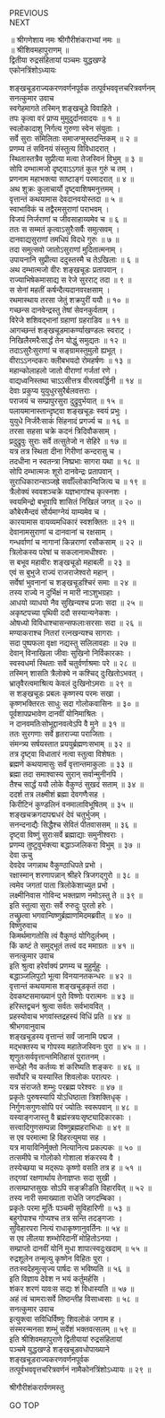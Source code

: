 PREVIOUS  
NEXT  
  
॥ श्रीगणेशाय नमः श्रीगौरीशंकराभ्यां नमः ॥  
॥ श्रीशिवमहापुराणम् ॥  
द्वितीया रुद्रसंहितायां पञ्चमः युद्धखण्डे  
एकोनत्रिंशोऽध्यायः  
  
  
शङ्‌खचूडराज्यकरणवर्णनपूर्वक तत्पूर्वभववृत्तचरित्रवर्णनम्  
सनत्कुमार उवाच  
स्वगेहमागते तस्मिन् शङ्‌खचूडे विवाहिते ।  
तपः कृत्वा वरं प्राप्य मुमुदुर्दानवादयः ॥ १ ॥  
स्वलोकादाशु निर्गत्य गुरुणा स्वेन संयुताः ।  
सर्वे सुराः संमिलिताः समाजग्मुस्तदन्तिकम् ॥ २ ॥  
प्रणम्य तं सविनयं संस्तुत्य विविधादरात् ।  
स्थितास्तत्रैव सुप्रीत्या मत्वा तेजस्विनं विभुम् ॥ ३ ॥  
सोपि दम्भात्मजो दृष्ट्वाऽऽगतं कुल गुरुं च तम् ।  
प्रणनाम महाभक्त्या साष्टाङ्‌गं परमादरात् ॥ ४ ॥  
अथ शुक्रः कुलाचार्यो दृष्ट्वाशिषमनुत्तमम् ।  
वृत्तान्तं कथयामास देवदानवयोस्तदा ॥ ५ ॥  
स्वाभाविकं च तद्वैरमसुराणां पराभवम् ।  
विजयं निर्जराणां च जीवसाहाय्यमेव च ॥ ६ ॥  
ततः स सम्मतं कृत्वाऽसुरैःसर्वैः समुत्सवम् ।  
दानवाद्यसुराणां तमधिपं विदधे गुरुः ॥ ७ ॥  
तदा समुत्सवो जातोऽसुराणां मुदितात्मनाम् ।  
उपायनानि सुप्रीत्या ददुस्तस्मै च तेऽखिलाः ॥ ६ ॥  
अथ दम्भात्मजो वीरः शङ्‌खचूडः प्रतापवान् ।  
राज्याभिषेकमासाद्य स रेजे सुरराट् तदा ॥ ९ ॥  
स सेनां महतीं कर्षन्दैत्यदानवरक्षसाम् ।  
रथमास्थाय तरसा जेतुं शक्रपुरीं ययौ ॥ १० ॥  
गच्छन्स दानवेन्द्रस्तु तेषां सेवनकुर्वताम् ।  
विरेजे शशिवद्‌भानां ग्रहाणां ग्रहराडिव ॥ ११ ॥  
आगच्छन्तं शङ्खचूडमाकर्ण्याखण्डलः स्वराट् ।  
निखिलैरमरैःसार्द्धं तेन योद्धुं समुद्यतः ॥ १२ ॥  
तदाऽसुरैःसुराणां च सङ्‌ग्रामस्तुमुलो ह्यभूत् ।  
वीराऽऽनन्दकरः क्लीबभयदो रोमहर्षणः ॥ १३ ॥  
महान्कोलाहलो जातो वीराणां गर्जतां रणे ।  
वाद्यध्वनिस्तथा चाऽऽसीत्तत्र वीरत्ववर्द्धिनी ॥ १४ ॥  
देवाः प्रकुप्य युयुधुरसुरैर्बलवत्तराः ।  
पराजयं च सम्प्रापुरसुरा दुद्रुवुर्भयात् ॥ १५ ॥  
पलायमानास्तान्दृष्ट्वा शङ्‌खचूडः स्वयं प्रभुः ।  
युयुधे निर्जरैःसाकं सिंहनादं प्रगर्ज्य च ॥ १६ ॥  
तरसा सहसा चक्रे कदनं त्रिदिवौकसाम् ।  
प्रदुद्रुवुः सुराः सर्वे तत्सुतेजो न सेहिरे ॥ १७ ॥  
यत्र तत्र स्थिता दीना गिरीणां कन्दरासु च ।  
तदधीना न स्वतन्त्रा निष्प्रभाः सागरा यथा ॥ १८ ॥  
सोपि दम्भात्मजः शूरो दानवेन्द्रः प्रतापवान् ।  
सुराधिकारान्सञ्जह्रे सर्वाँल्लोकान्विजित्य च ॥ १९ ॥  
त्रैलोक्यं स्ववशञ्चक्रे यज्ञभागांश्च कृत्स्नशः ।  
स्वयमिन्द्रो बभूवापि शासितं निखिलं जगत् ॥ २० ॥  
कौबेरमैन्दवं सौर्यमाग्नेयं याम्यमेव च ।  
कारयामास वायव्यमधिकारं स्वशक्तितः ॥ २१ ॥  
देवानामसुराणां च दानवानां च रक्षसाम् ।  
गन्धर्वाणां च नागानां किन्नराणां रसौकसाम् ॥ २२ ॥  
त्रिलोकस्य परेषां च सकलानामधीश्वरः ।  
स बभूव महावीरः शङ्‌खचूडो महाबली ॥ २३ ॥  
एवं स बुभुजे राज्यं राजराजेश्वरो महान् ।  
सर्वेषां भुवनानां च शङ्‌खचूडश्चिरं समाः ॥ २४ ॥  
तस्य राज्ये न दुर्भिक्षं न मारी नाऽशुभग्रहाः ।  
आधयो व्याधयो नैव सुखिन्यश्च प्रजाः सदा ॥ २५ ॥  
अकृष्टपच्या पृथिवी ददौ सस्यान्यनेकशः ।  
ओषध्यो विविधाश्चासन्सफलाःसरसाः सदा ॥ २६ ॥  
मण्याकराश्च नितरां रत्नखन्यश्च सागराः ।  
सदा पुष्पफला वृक्षा नद्यस्तु सलिलावहाः ॥ २७ ॥  
देवान् विनाखिला जीवाः सुखिनो निर्विकारकाः ।  
स्वस्वधर्मा स्थिताः सर्वे चतुर्वर्णाश्रमाः परे ॥ २८ ॥  
तस्मिन् शासति त्रैलोक्ये न कश्चिद् दुःखितोऽभवत् ।  
भ्रातृवैरत्वमाश्रित्य केवलं दुःखिनोऽमराः ॥ २९ ॥  
स शङ्‌खचूडः प्रबलः कृष्णस्य परमः सखा ।  
कृष्णभक्तिरतः साधुः सदा गोलोकवासिनः ॥ ३० ॥  
पूर्वशापप्रभावेण दानवीं योनिमाश्रितः ।  
न दानवमतिःसोभूद्दानवत्वेऽपि वै मुने ॥ ३१ ॥  
ततः सुरगणाः सर्वे हृतराज्या पराजिताः ।  
संमन्त्र्य सर्षयस्तात प्रययुर्ब्रह्मणःसभाम् ॥ ३२ ॥  
तत्र दृष्ट्वा विधातारं नत्वा स्तुत्वा विशेषतः ।  
ब्रह्मणे कथयामासुः सर्वं वृत्तान्तमाकुलाः ॥ ३३ ॥  
ब्रह्मा तदा समाश्वास्य सुरान् सर्वान्मुनीनपि ।  
तैश्च सार्द्धं ययौ लोके वैकुण्ठं सुखदं सताम् ॥ ३४ ॥  
ददर्श तत्र लक्ष्मीशं ब्रह्मा देवगणैःसह ।  
किरीटिनं कुण्डलिनं वनमालाविभूषितम् ॥ ३५ ॥  
शङ्‌खचक्रगदापद्मधरं देवं चतुर्भुजम् ।  
सनन्दनाद्यैः सिद्धैश्च सेवितं पीतवाससम् ॥ ३६ ॥  
दृष्ट्वा विष्णुं सुराःसर्वे ब्रह्माद्याः समुनीश्वराः ।  
प्रणम्य तुष्टुवुर्भक्त्या बद्धाञ्जलिकरा विभुम् ॥ ३७ ॥  
देवा ऊचु  
देवदेव जगन्नाथ वैकुण्ठाधिपते प्रभो ।  
रक्षास्मान् शरणापन्नान् श्रीहरे त्रिजगद्‌गुरो ॥ ३८ ॥  
त्वमेव जगतां पाता त्रिलोकेशाच्युत प्रभो ।  
लक्ष्मीनिवास गोविन्द भक्तप्राण नमोऽस्तु ते ॥ ३९ ॥  
इति स्तुत्वा सुराः सर्वे रुरुदुः पुरतो हरेः ।  
तच्छ्रुत्वा भगवान्विष्णुर्ब्रह्माणमिदमब्रवीत् ॥ ४० ॥  
विष्णुरुवाच  
किमर्थमागतोसि त्वं वैकुण्ठं योगिदुर्लभम् ।  
किं कष्टं ते समुद्‌भूतं तत्त्वं वद ममाग्रतः ॥ ४१ ॥  
सनत्कुमार उवाच  
इति श्रुत्वा हरेर्वाक्यं प्रणम्य च मुहुर्मुहुः ।  
बद्धाञ्जलिपुटो भूत्वा विनयानतकन्धरः ॥ ४२ ॥  
वृत्तान्तं कथयामास शङ्‌खचूडकृतं तदा ।  
देवकष्टसमाख्यानं पुरो विष्णोः परात्मनः ॥ ४३ ॥  
हरिस्तद्वचनं श्रुत्वा सर्वतः सर्वभाववित् ।  
प्रहस्योवाच भगवांस्तद्रहस्यं विधिं प्रति ॥ ४४ ॥  
श्रीभगवानुवाच  
शङ्‌खचूडस्य वृत्तान्तं सर्वं जानामि पद्मज ।  
मद्‌भक्तस्य च गोपस्य महातेजस्विनः पुरा ॥ ४५ ॥ ।  
शृणुतःसर्ववृत्तान्तमितिहासं पुरातनम् ।  
सन्देहो नैव कर्तव्यः शं करिष्यति शङ्करः ॥ ४६ ॥  
सर्वोपरि च यस्यास्ति शिवलोकः परात्परः ।  
यत्र संराजते शम्भुः परब्रह्म परेश्वरः ॥ ४७ ॥  
प्रकृतेः पुरुषस्यापि योऽधिष्ठाता त्रिशक्तिधृक् ।  
निर्गुणःसगुणःसोपि परं ज्योतिः स्वरूपवान् ॥ ४८ ॥  
यस्याङ्‌गजास्तु वै ब्रह्मंस्त्रयःसृष्ट्यादिकारकाः ।  
सत्त्वादिगुणसम्पन्ना विष्णुब्रह्महराभिधाः ॥ ४९ ॥  
स एव परमात्मा हि विहरत्युमया सह ।  
यत्र मायाविनिर्मुक्तो नित्यानित्य प्रकल्पकः ॥ ५० ॥  
तत्समीपे च गोलोको गोशाला शंकरस्य वै ।  
तस्येच्छया च मद्‌रूपः कृष्णो वसति तत्र ह ॥ ५१ ॥  
तद्‌गवां रक्षणार्थाय तेनाज्ञप्तः सदा सुखी ।  
तत्सम्प्राप्तसुखः सोऽपि सङ्‌क्रीडति विहारवित् ॥ ५२ ॥  
तस्य नारी समाख्याता राधेति जगदम्बिका ।  
प्रकृतेः परमा मूर्तिः पञ्चमी सुविहारिणी ॥ ५३ ॥  
बहुगोपाश्च गोप्यश्च तत्र सन्ति तदङ्‌गजाः ।  
सुविहारपरा नित्यं राधाकृष्णानुवर्तिनः ॥ ५४ ॥  
स एव लीलया शम्भोरिदानीं मोहितोऽनया ।  
सम्प्राप्तो दानवीं योनिं मुधा शापात्स्वदुःखदाम् ॥ ५५ ॥  
रुद्रशूलेन तन्मृत्यु कृष्णेन विहितः पुरा ।  
ततःस्वदेहमुत्सृज्य पार्षदः स भविष्यति ॥ ५६ ॥  
इति विज्ञाय देवेश न भयं कर्तुमर्हसि ।  
शंकर शरणं यावःस सद्यः शं विधास्यति ॥ ५७ ॥  
अहं त्वं चामराःसर्वे तिष्ठन्तीह विसाध्वसाः ॥ ५८ ॥  
सनत्कुमार उवाच  
इत्युक्त्वा सविधिर्विष्णुः शिवलोकं जगाम ह ।  
संस्मरन्मनसा शम्भुं सर्वेशं भक्तवत्सलम् ॥ ५९ ॥  
इति श्रीशिवमहापुराणे द्वितीयायां रुद्रसंहितायां  
पञ्चमे युद्धखण्डे शङ्‌खचूडवधोपाख्याने  
शङ्‌खचूडराज्यकरणवर्णनपूर्वक  
तत्पूर्वभववृत्तचरित्रवर्णनं नामैकोनत्रिंशोऽध्यायः ॥ २९ ॥  
  
  
श्रीगौरीशंकरार्पणमस्तु  
  
GO TOP
